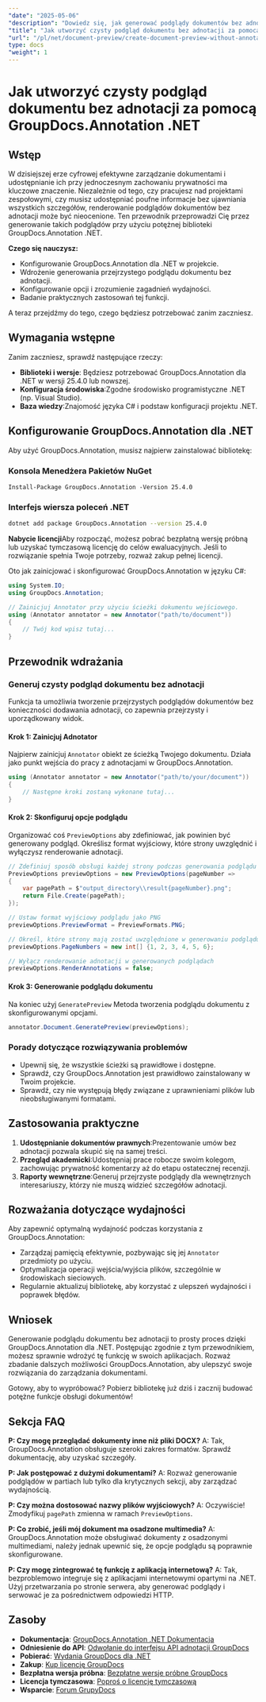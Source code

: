 ```yaml
---
"date": "2025-05-06"
"description": "Dowiedz się, jak generować podglądy dokumentów bez adnotacji za pomocą GroupDocs.Annotation dla platformy .NET, zapewniając prywatność i przejrzystość w projektach współpracy."
"title": "Jak utworzyć czysty podgląd dokumentu bez adnotacji za pomocą GroupDocs.Annotation .NET"
"url": "/pl/net/document-preview/create-document-preview-without-annotations-groupdocs-dotnet/"
type: docs
"weight": 1
---
```


# Jak utworzyć czysty podgląd dokumentu bez adnotacji za pomocą GroupDocs.Annotation .NET

## Wstęp

W dzisiejszej erze cyfrowej efektywne zarządzanie dokumentami i udostępnianie ich przy jednoczesnym zachowaniu prywatności ma kluczowe znaczenie. Niezależnie od tego, czy pracujesz nad projektami zespołowymi, czy musisz udostępniać poufne informacje bez ujawniania wszystkich szczegółów, renderowanie podglądów dokumentów bez adnotacji może być nieocenione. Ten przewodnik przeprowadzi Cię przez generowanie takich podglądów przy użyciu potężnej biblioteki GroupDocs.Annotation .NET.

**Czego się nauczysz:**
- Konfigurowanie GroupDocs.Annotation dla .NET w projekcie.
- Wdrożenie generowania przejrzystego podglądu dokumentu bez adnotacji.
- Konfigurowanie opcji i zrozumienie zagadnień wydajności.
- Badanie praktycznych zastosowań tej funkcji.

A teraz przejdźmy do tego, czego będziesz potrzebować zanim zaczniesz.

## Wymagania wstępne

Zanim zaczniesz, sprawdź następujące rzeczy:
- **Biblioteki i wersje**: Będziesz potrzebować GroupDocs.Annotation dla .NET w wersji 25.4.0 lub nowszej.
- **Konfiguracja środowiska**:Zgodne środowisko programistyczne .NET (np. Visual Studio).
- **Baza wiedzy**:Znajomość języka C# i podstaw konfiguracji projektu .NET.

## Konfigurowanie GroupDocs.Annotation dla .NET

Aby użyć GroupDocs.Annotation, musisz najpierw zainstalować bibliotekę:

### Konsola Menedżera Pakietów NuGet
```shell
Install-Package GroupDocs.Annotation -Version 25.4.0
```

### Interfejs wiersza poleceń .NET
```bash
dotnet add package GroupDocs.Annotation --version 25.4.0
```

**Nabycie licencji**Aby rozpocząć, możesz pobrać bezpłatną wersję próbną lub uzyskać tymczasową licencję do celów ewaluacyjnych. Jeśli to rozwiązanie spełnia Twoje potrzeby, rozważ zakup pełnej licencji.

Oto jak zainicjować i skonfigurować GroupDocs.Annotation w języku C#:

```csharp
using System.IO;
using GroupDocs.Annotation;

// Zainicjuj Annotator przy użyciu ścieżki dokumentu wejściowego.
using (Annotator annotator = new Annotator("path/to/document"))
{
    // Twój kod wpisz tutaj...
}
```

## Przewodnik wdrażania

### Generuj czysty podgląd dokumentu bez adnotacji

Funkcja ta umożliwia tworzenie przejrzystych podglądów dokumentów bez konieczności dodawania adnotacji, co zapewnia przejrzysty i uporządkowany widok.

#### Krok 1: Zainicjuj Adnotator
Najpierw zainicjuj `Annotator` obiekt ze ścieżką Twojego dokumentu. Działa jako punkt wejścia do pracy z adnotacjami w GroupDocs.Annotation.

```csharp
using (Annotator annotator = new Annotator("path/to/your/document"))
{
    // Następne kroki zostaną wykonane tutaj...
}
```

#### Krok 2: Skonfiguruj opcje podglądu

Organizować coś `PreviewOptions` aby zdefiniować, jak powinien być generowany podgląd. Określisz format wyjściowy, które strony uwzględnić i wyłączysz renderowanie adnotacji.

```csharp
// Zdefiniuj sposób obsługi każdej strony podczas generowania podglądu
PreviewOptions previewOptions = new PreviewOptions(pageNumber =>
{
    var pagePath = $"output_directory\\result{pageNumber}.png";
    return File.Create(pagePath);
});

// Ustaw format wyjściowy podglądu jako PNG
previewOptions.PreviewFormat = PreviewFormats.PNG;

// Określ, które strony mają zostać uwzględnione w generowaniu podglądu
previewOptions.PageNumbers = new int[] {1, 2, 3, 4, 5, 6};

// Wyłącz renderowanie adnotacji w generowanych podglądach
previewOptions.RenderAnnotations = false;
```

#### Krok 3: Generowanie podglądu dokumentu

Na koniec użyj `GeneratePreview` Metoda tworzenia podglądu dokumentu z skonfigurowanymi opcjami.

```csharp
annotator.Document.GeneratePreview(previewOptions);
```

### Porady dotyczące rozwiązywania problemów
- Upewnij się, że wszystkie ścieżki są prawidłowe i dostępne.
- Sprawdź, czy GroupDocs.Annotation jest prawidłowo zainstalowany w Twoim projekcie.
- Sprawdź, czy nie występują błędy związane z uprawnieniami plików lub nieobsługiwanymi formatami.

## Zastosowania praktyczne

1. **Udostępnianie dokumentów prawnych**:Prezentowanie umów bez adnotacji pozwala skupić się na samej treści.
2. **Przegląd akademicki**:Udostępniaj prace robocze swoim kolegom, zachowując prywatność komentarzy aż do etapu ostatecznej recenzji.
3. **Raporty wewnętrzne**:Generuj przejrzyste podglądy dla wewnętrznych interesariuszy, którzy nie muszą widzieć szczegółów adnotacji.

## Rozważania dotyczące wydajności

Aby zapewnić optymalną wydajność podczas korzystania z GroupDocs.Annotation:
- Zarządzaj pamięcią efektywnie, pozbywając się jej `Annotator` przedmioty po użyciu.
- Optymalizacja operacji wejścia/wyjścia plików, szczególnie w środowiskach sieciowych.
- Regularnie aktualizuj bibliotekę, aby korzystać z ulepszeń wydajności i poprawek błędów.

## Wniosek

Generowanie podglądu dokumentu bez adnotacji to prosty proces dzięki GroupDocs.Annotation dla .NET. Postępując zgodnie z tym przewodnikiem, możesz sprawnie wdrożyć tę funkcję w swoich aplikacjach. Rozważ zbadanie dalszych możliwości GroupDocs.Annotation, aby ulepszyć swoje rozwiązania do zarządzania dokumentami.

Gotowy, aby to wypróbować? Pobierz bibliotekę już dziś i zacznij budować potężne funkcje obsługi dokumentów!

## Sekcja FAQ

**P: Czy mogę przeglądać dokumenty inne niż pliki DOCX?**
A: Tak, GroupDocs.Annotation obsługuje szeroki zakres formatów. Sprawdź dokumentację, aby uzyskać szczegóły.

**P: Jak postępować z dużymi dokumentami?**
A: Rozważ generowanie podglądów w partiach lub tylko dla krytycznych sekcji, aby zarządzać wydajnością.

**P: Czy można dostosować nazwy plików wyjściowych?**
A: Oczywiście! Zmodyfikuj `pagePath` zmienna w ramach `PreviewOptions`.

**P: Co zrobić, jeśli mój dokument ma osadzone multimedia?**
A: GroupDocs.Annotation może obsługiwać dokumenty z osadzonymi multimediami, należy jednak upewnić się, że opcje podglądu są poprawnie skonfigurowane.

**P: Czy mogę zintegrować tę funkcję z aplikacją internetową?**
A: Tak, bezproblemowo integruje się z aplikacjami internetowymi opartymi na .NET. Użyj przetwarzania po stronie serwera, aby generować podglądy i serwować je za pośrednictwem odpowiedzi HTTP.

## Zasoby
- **Dokumentacja**: [GroupDocs.Annotation .NET Dokumentacja](https://docs.groupdocs.com/annotation/net/)
- **Odniesienie do API**: [Odwołanie do interfejsu API adnotacji GroupDocs](https://reference.groupdocs.com/annotation/net/)
- **Pobierać**: [Wydania GroupDocs dla .NET](https://releases.groupdocs.com/annotation/net/)
- **Zakup**: [Kup licencję GroupDocs](https://purchase.groupdocs.com/buy)
- **Bezpłatna wersja próbna**: [Bezpłatne wersje próbne GroupDocs](https://releases.groupdocs.com/annotation/net/)
- **Licencja tymczasowa**: [Poproś o licencję tymczasową](https://purchase.groupdocs.com/temporary-license/)
- **Wsparcie**: [Forum GrupyDocs](https://forum.groupdocs.com/c/annotation/)
